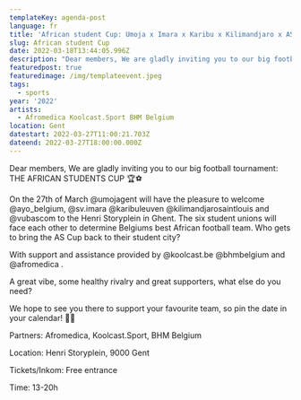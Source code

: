```yaml
---
templateKey: agenda-post
language: fr
title: 'African student Cup: Umoja x Imara x Karibu x Kilimandjaro x ASCOM x AYO'
slug: African student Cup
date: 2022-03-18T13:44:05.996Z
description: "Dear members, We are gladly inviting you to our big football tournament: THE AFRICAN STUDENTS CUP \U0001F3C6⚽"
featuredpost: true
featuredimage: /img/templateevent.jpeg
tags:
  - sports
year: '2022'
artists:
  - Afromedica Koolcast.Sport BHM Belgium
location: Gent
datestart: 2022-03-27T11:00:21.703Z
dateend: 2022-03-27T18:00:00.000Z
---
```

Dear members, We are gladly inviting you to our big football tournament: THE AFRICAN STUDENTS CUP 🏆⚽

On the 27th of March @umojagent will have the pleasure to welcome @ayo_belgium, @sv.imara @karibuleuven @kilimandjarosaintlouis and @vubascom to the Henri Storyplein in Ghent. The six student unions will face each other to determine Belgiums best African football team. Who gets to bring the AS Cup back to their student city?

With support and assistance provided by @koolcast.be @bhmbelgium and @afromedica .

A great vibe, some healthy rivalry and great supporters, what else do you need? 

We hope to see you there to support your favourite team, so pin the date in your calendar! 📅📍

Partners: Afromedica, Koolcast.Sport, BHM Belgium

Location: Henri Storyplein, 9000 Gent

Tickets/Inkom: Free entrance 

Time: 13-20h
